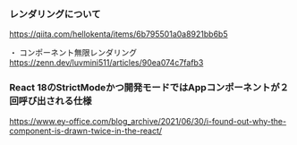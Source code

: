 ### レンダリングについて

https://qiita.com/hellokenta/items/6b795501a0a8921bb6b5

・ コンポーネント無限レンダリング<br>
https://zenn.dev/luvmini511/articles/90ea074c7fafb3

### React 18のStrictModeかつ開発モードではAppコンポーネントが２回呼び出される仕様

https://www.ey-office.com/blog_archive/2021/06/30/i-found-out-why-the-component-is-drawn-twice-in-the-react/
